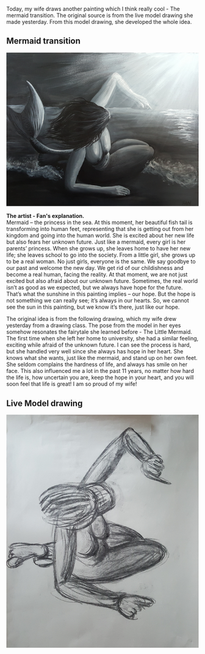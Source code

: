 Today, my wife draws another painting which I think really cool - The mermaid transition. The original source is from the live model drawing she made yesterday. From this model drawing, she developed the whole idea. 

## Mermaid transition
![jpg](https://raw.githubusercontent.com/qingkaikong/wife_paintings/master/figure_12.jpg)

**The artist - Fan's explanation.**   
Mermaid – the princess in the sea.  At this moment, her beautiful fish tail is transforming into human feet, representing that she is getting out from her kingdom and going into the human world. She is excited about her new life but also fears her unknown future. Just like a mermaid, every girl is her parents’ princess. When she grows up, she leaves home to have her new life; she leaves school to go into the society. From a little girl, she grows up to be a real woman. No just girls, everyone is the same. We say goodbye to our past and welcome the new day. We get rid of our childishness and become a real human, facing the reality. At that moment, we are not just excited but also afraid about our unknown future. Sometimes, the real world isn’t as good as we expected, but we always have hope for the future. That’s what the sunshine in this painting implies – our hope. But the hope is not something we can really see; it’s always in our hearts. So, we cannot see the sun in this painting, but we know it’s there, just like our hope. 

The original idea is from the following drawing, which my wife drew yesterday from a drawing class. The pose from the model in her eyes somehow resonates the fairytale she learned before - The Little Mermaid. The first time when she left her home to university, she had a similar feeling, exciting while afraid of the unknown future. I can see the process is hard, but she handled very well since she always has hope in her heart. She knows what she wants, just like the mermaid, and stand up on her own feet. She seldom complains the hardness of life, and always has smile on her face. This also influenced me a lot in the past 11 years, no matter how hard the life is, how uncertain you are, keep the hope in your heart, and you will soon feel that life is great! I am so proud of my wife!

## Live Model drawing
![jpg](https://raw.githubusercontent.com/qingkaikong/wife_paintings/master/figure_11.jpg)
